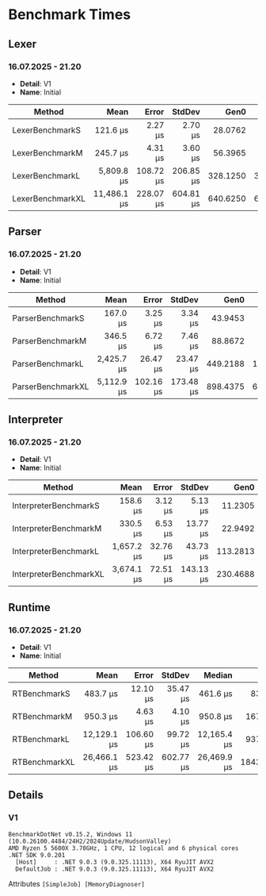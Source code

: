 # Benchmark Times

## Lexer

### 16.07.2025 - 21.20

- **Detail**: V1 
- **Name**: Initial

| Method           |        Mean |     Error |    StdDev |     Gen0 |     Gen1 |     Gen2 |  Allocated |
| ---------------- | ----------: | --------: | --------: | -------: | -------: | -------: | ---------: |
| LexerBenchmarkS  |    121.6 μs |   2.27 μs |   2.70 μs |  28.0762 |   9.2773 |        - |  459.73 KB |
| LexerBenchmarkM  |    245.7 μs |   4.31 μs |   3.60 μs |  56.3965 |  21.4844 |        - |  923.48 KB |
| LexerBenchmarkL  |  5,809.8 μs | 108.72 μs | 206.85 μs | 328.1250 | 320.3125 |  78.1250 | 4486.75 KB |
| LexerBenchmarkXL | 11,486.1 μs | 228.07 μs | 604.81 μs | 640.6250 | 625.0000 | 156.2500 |  8975.2 KB |


## Parser

### 16.07.2025 - 21.20

- **Detail**: V1 
- **Name**: Initial

| Method            |       Mean |     Error |    StdDev |     Gen0 |     Gen1 |    Gen2 |   Allocated |
| ----------------- | ---------: | --------: | --------: | -------: | -------: | ------: | ----------: |
| ParserBenchmarkS  |   167.0 μs |   3.25 μs |   3.34 μs |  43.9453 |  10.7422 |       - |   719.45 KB |
| ParserBenchmarkM  |   346.5 μs |   6.72 μs |   7.46 μs |  88.8672 |  29.2969 |       - |  1454.09 KB |
| ParserBenchmarkL  | 2,425.7 μs |  26.47 μs |  23.47 μs | 449.2188 | 187.5000 | 19.5313 |  7265.79 KB |
| ParserBenchmarkXL | 5,112.9 μs | 102.16 μs | 173.48 μs | 898.4375 | 625.0000 | 39.0625 | 14540.54 KB |


## Interpreter

### 16.07.2025 - 21.20

- **Detail**: V1 
- **Name**: Initial
  
| Method                 |       Mean |    Error |    StdDev |     Gen0 |    Gen1 |  Allocated |
| ---------------------- | ---------: | -------: | --------: | -------: | ------: | ---------: |
| InterpreterBenchmarkS  |   158.6 μs |  3.12 μs |   5.13 μs |  11.2305 |  1.7090 |  184.39 KB |
| InterpreterBenchmarkM  |   330.5 μs |  6.53 μs |  13.77 μs |  22.9492 |  5.3711 |   373.5 KB |
| InterpreterBenchmarkL  | 1,657.2 μs | 32.76 μs |  43.73 μs | 113.2813 | 41.0156 | 1869.91 KB |
| InterpreterBenchmarkXL | 3,674.1 μs | 72.51 μs | 143.13 μs | 230.4688 | 97.6563 | 3745.97 KB |


## Runtime

### 16.07.2025 - 21.20

- **Detail**: V1 
- **Name**: Initial

| Method        |        Mean |     Error |    StdDev |      Median |      Gen0 |      Gen1 |     Gen2 | Allocated |
| ------------- | ----------: | --------: | --------: | ----------: | --------: | --------: | -------: | --------: |
| RTBenchmarkS  |    483.7 μs |  12.10 μs |  35.47 μs |    461.6 μs |   83.0078 |   38.0859 |        - |   1.33 MB |
| RTBenchmarkM  |    950.3 μs |   4.63 μs |   4.10 μs |    950.8 μs |  167.9688 |   78.1250 |        - |   2.68 MB |
| RTBenchmarkL  | 12,129.1 μs | 106.60 μs |  99.72 μs | 12,165.4 μs |  937.5000 |  578.1250 | 140.6250 |   13.3 MB |
| RTBenchmarkXL | 26,466.1 μs | 523.42 μs | 602.77 μs | 26,469.9 μs | 1843.7500 | 1031.2500 | 281.2500 |  26.62 MB |


## Details

### V1

```
BenchmarkDotNet v0.15.2, Windows 11 (10.0.26100.4484/24H2/2024Update/HudsonValley)  
AMD Ryzen 5 5600X 3.70GHz, 1 CPU, 12 logical and 6 physical cores  
.NET SDK 9.0.201  
  [Host]     : .NET 9.0.3 (9.0.325.11113), X64 RyuJIT AVX2  
  DefaultJob : .NET 9.0.3 (9.0.325.11113), X64 RyuJIT AVX2  
```

Attributes `[SimpleJob] [MemoryDiagnoser]`
